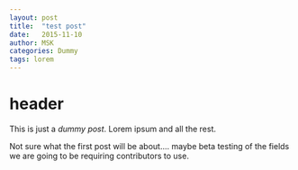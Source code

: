 ```yaml
---
layout: post
title:  "test post"
date:   2015-11-10
author: MSK
categories: Dummy
tags: lorem
---
```

# header

This is just a _dummy post_. Lorem ipsum and all the rest.

Not sure what the first post will be about.... maybe beta testing of the fields we are going to be requiring contributors to use.

